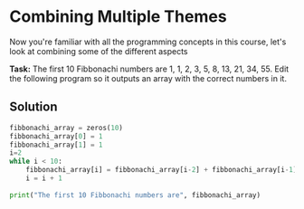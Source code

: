 # Combining Multiple Themes

Now you're familiar with all the programming concepts in this course, let's look at combining some of the different aspects

**Task:** The first 10 Fibbonachi numbers are 1, 1, 2, 3, 5, 8, 13, 21, 34, 55. Edit the following program so it outputs an array with the correct numbers in it.

## Solution
```python
fibbonachi_array = zeros(10)
fibbonachi_array[0] = 1
fibbonachi_array[1] = 1
i=2
while i < 10:
    fibbonachi_array[i] = fibbonachi_array[i-2] + fibbonachi_array[i-1]
    i = i + 1
    
print("The first 10 Fibbonachi numbers are", fibbonachi_array)
```
